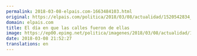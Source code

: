 ```yaml
---
permalink: 2018-03-08-elpais.com-1663484103.html
original: https://elpais.com/politica/2018/03/08/actualidad/1520542834_554847.html#?ref=rss&format=simple&link=link
domain: elpais.com
title: El día en que las calles fueron de ellas
image: https://ep00.epimg.net/politica/imagenes/2018/03/08/actualidad/1520542834_554847_1520543057_rrss_normal.jpg
date: 2018-03-08 21:52:27
translations: en
---
```


